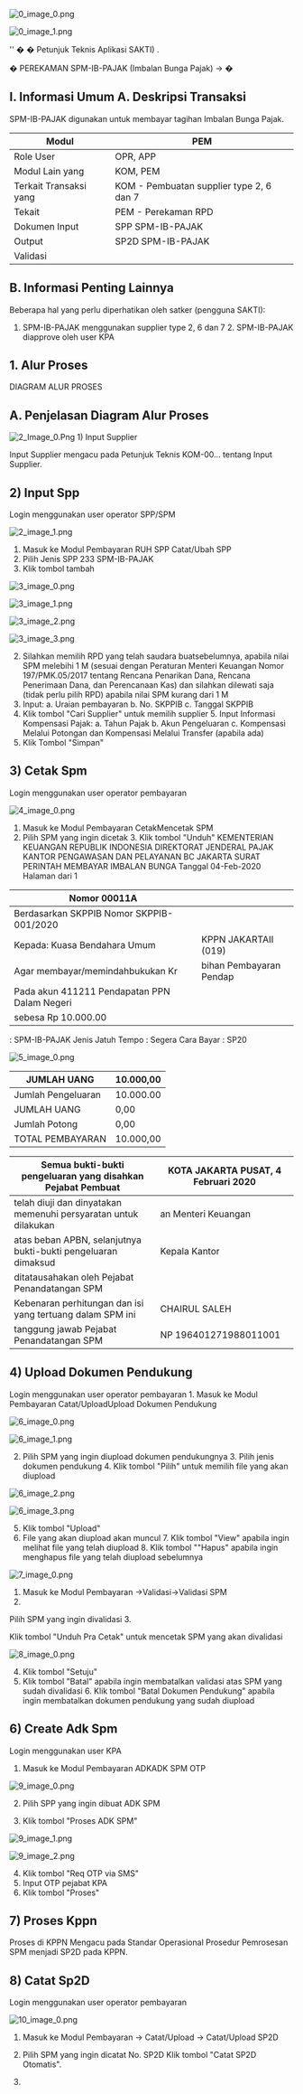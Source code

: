 

![0_image_0.png](0_image_0.png)

![0_image_1.png](0_image_1.png)

''
�
�
Petunjuk Teknis Aplikasi SAKTI)
.

�
PEREKAMAN SPM-IB-PAJAK
(Imbalan Bunga Pajak)
→
�

## I. Informasi Umum A. Deskripsi Transaksi

SPM-IB-PAJAK digunakan untuk membayar tagihan Imbalan Bunga Pajak.

| Modul                  | PEM                                      |
|------------------------|------------------------------------------|
| Role User              | OPR, APP                                 |
| Modul Lain yang        | KOM, PEM                                 |
| Terkait Transaksi yang | KOM - Pembuatan supplier type 2, 6 dan 7 |
| Tekait                 | PEM - Perekaman RPD                      |
| Dokumen Input          | SPP SPM-IB-PAJAK                         |
| Output                 | SP2D SPM-IB-PAJAK                        |
| Validasi               |                                          |

## B. Informasi Penting Lainnya

Beberapa hal yang perlu diperhatikan oleh satker (pengguna SAKTI):
1. SPM-IB-PAJAK menggunakan supplier type 2, 6 dan 7 2. SPM-IB-PAJAK diapprove oleh user KPA

## 1. Alur Proses

DIAGRAM ALUR PROSES

## A. Penjelasan Diagram Alur Proses

![2_Image_0.Png](2_Image_0.Png) 1) Input Supplier

Input Supplier mengacu pada Petunjuk Teknis KOM-00... tentang Input Supplier.

## 2) Input Spp

Login menggunakan user operator SPP/SPM

![2_image_1.png](2_image_1.png)

1. Masuk ke Modul Pembayaran  RUH SPP  Catat/Ubah SPP
2. Pilih Jenis SPP 233 SPM-IB-PAJAK
3. Klik tombol tambah

![3_image_0.png](3_image_0.png)

![3_image_1.png](3_image_1.png)

![3_image_2.png](3_image_2.png)

![3_image_3.png](3_image_3.png)

2. Silahkan memilih RPD yang telah saudara buatsebelumnya, apabila nilai SPM melebihi 1 M (sesuai dengan Peraturan Menteri Keuangan Nomor 197/PMK.05/2017 tentang Rencana Penarikan Dana, Rencana Penerimaan Dana, dan Perencanaan Kas) dan silahkan dilewati saja (tidak perlu pilih RPD) 
apabila nilai SPM kurang dari 1 M
3. Input:
a. Uraian pembayaran b. No. SKPPIB
c. Tanggal SKPPIB
4. Klik tombol "Cari Supplier" untuk memilih supplier 5. Input Informasi Kompensasi Pajak:
a. Tahun Pajak b. Akun Pengeluaran c. Kompensasi Melalui Potongan dan Kompensasi Melalui Transfer (apabila ada)
6. Klik Tombol "Simpan"

## 3) Cetak Spm

Login menggunakan user operator pembayaran

![4_image_0.png](4_image_0.png)

1. Masuk ke Modul Pembayaran CetakMencetak SPM
2. Pilih SPM yang ingin dicetak 3. Klik tombol "Unduh" KEMENTERIAN KEUANGAN REPUBLIK INDONESIA
DIREKTORAT JENDERAL PAJAK
KANTOR PENGAWASAN DAN PELAYANAN BC JAKARTA
SURAT PERINTAH MEMBAYAR IMBALAN BUNGA
Tanggal   04-Feb-2020 Halaman dari 1

| Nomor 00011A                                 |                         |
|----------------------------------------------|-------------------------|
| Berdasarkan SKPPIB Nomor  SKPPIB-001/2020    |                         |
| Kepada: Kuasa Bendahara Umum                 | KPPN JAKARTAII (019)    |
| Agar membayar/memindahbukukan Kr             | bihan Pembayaran Pendap |
| Pada akun 411211 Pendapatan PPN Dalam Negeri |                         |
| sebesa Rp 10.000.00                          |                         |

: SPM-IB-PAJAK
Jenis Jatuh Tempo :  Segera Cara Bayar
: SP20

![5_image_0.png](5_image_0.png)

| JUMLAH UANG        | 10.000,00   |
|--------------------|-------------|
| Jumlah Pengeluaran | 10.000.00   |
| JUMLAH UANG        | 0,00        |
| Jumlah Potong      | 0,00        |
| TOTAL PEMBAYARAN   | 10.000,00   |

| Semua bukti-bukti pengeluaran yang disahkan Pejabat Pembuat     | KOTA JAKARTA PUSAT, 4 Februari 2020   |
|-----------------------------------------------------------------|---------------------------------------|
| telah diuji dan dinyatakan memenuhi persyaratan untuk dilakukan | an Menteri Keuangan                   |
| atas beban APBN, selanjutnya bukti-bukti pengeluaran dimaksud   | Kepala Kantor                         |
| ditatausahakan oleh Pejabat Penandatangan SPM                   |                                       |
| Kebenaran perhitungan dan isi yang tertuang dalam SPM ini       | CHAIRUL SALEH                         |
| tanggung jawab Pejabat Penandatangan SPM                        | NP 196401271988011001                 |

## 4)   Upload Dokumen Pendukung

Login menggunakan user operator pembayaran 1. Masuk ke Modul Pembayaran Catat/UploadUpload Dokumen Pendukung

![6_image_0.png](6_image_0.png)

![6_image_1.png](6_image_1.png)

2. Pilih SPM yang ingin diupload dokumen pendukungnya 3. Pilih jenis dokumen pendukung 4. Klik tombol "Pilih" untuk memilih file yang akan diupload

![6_image_2.png](6_image_2.png)

![6_image_3.png](6_image_3.png)

5. Klik tombol "Upload"
6. File yang akan diupload akan muncul 7. Klik tombol "View" apabila ingin melihat file yang telah diupload 8. Klik tombol ""Hapus" apabila ingin menghapus file yang telah diupload sebelumnya

![7_image_0.png](7_image_0.png)

1.    Masuk ke Modul Pembayaran →Validasi→Validasi SPM
2.

Pilih SPM yang ingin divalidasi 3.

 Klik tombol "Unduh Pra Cetak" untuk mencetak SPM yang akan divalidasi

![8_image_0.png](8_image_0.png)

4.   Klik tombol "Setuju"
5.    Klik tombol "Batal" apabila ingin membatalkan validasi atas SPM yang sudah divalidasi 6.   Klik tombol "Batal Dokumen Pendukung" apabila ingin membatalkan dokumen pendukung yang sudah diupload

## 6)   Create Adk Spm

Login menggunakan user KPA
1. Masuk ke Modul Pembayaran ADKADK SPM OTP

![9_image_0.png](9_image_0.png)

2. Pilih SPP yang ingin dibuat ADK SPM

3. Klik tombol "Proses ADK SPM"

![9_image_1.png](9_image_1.png)

![9_image_2.png](9_image_2.png)

4. Klik tombol "Req OTP via SMS"
5. Input OTP pejabat KPA
6. Klik tombol "Proses"

## 7) Proses Kppn

Proses di KPPN Mengacu pada Standar Operasional Prosedur Pemrosesan SPM menjadi SP2D pada KPPN.

## 8) Catat Sp2D

Login menggunakan user operator pembayaran

![10_image_0.png](10_image_0.png)

1.    Masuk ke Modul Pembayaran →	Catat/Upload → Catat/Upload SP2D
2.    Pilih SPM yang ingin dicatat No. SP2D
Klik tombol "Catat SP2D Otomatis".

3.